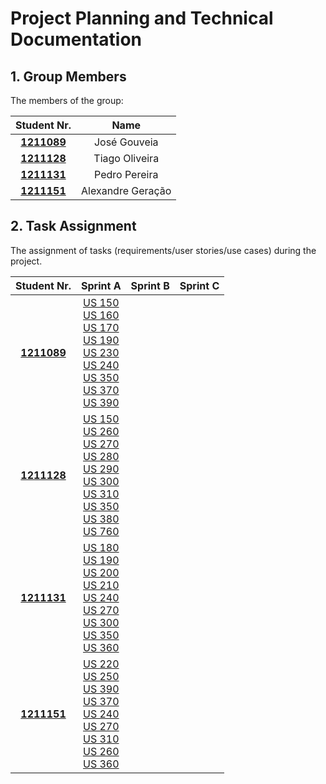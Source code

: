 # Project Planning and Technical Documentation

## 1. Group Members

The members of the group:

|           Student Nr.            |       Name        |
|:--------------------------------:|:-----------------:|
| **[1211089](1211089/readme.md)** |   José Gouveia    |
| **[1211128](1211128/readme.md)** |  Tiago Oliveira   |
| **[1211131](1211131/readme.md)** |   Pedro Pereira   |
| **[1211151](1211151/readme.md)** | Alexandre Geração |



## 2. Task Assignment

The assignment of tasks (requirements/user stories/use cases) during the project.

|           Student Nr.            |                                                                                                                                                                                                                                                                                                   Sprint A                                                                                                                                                                                                                                                                                                    | Sprint B | Sprint C |
|:--------------------------------:|:-------------------------------------------------------------------------------------------------------------------------------------------------------------------------------------------------------------------------------------------------------------------------------------------------------------------------------------------------------------------------------------------------------------------------------------------------------------------------------------------------------------------------------------------------------------------------------------------------------------:|:--------:|:--------:|
| **[1211089](1211089/readme.md)** |                                                                                                                                                          [US 150](US_150/readme.md) <br> [US 160](US_160/readme.md) <br> [US 170](US_170/readme.md) <br> [US 190](US_190/readme.md) <br> [US 230](US_230/readme.md) <br> [US 240](US_240/readme.md) <br> [US 350](US_350/readme.md) <br> [US 370](US_370/readme.md) <br> [US 390](US_390/readme.md)                                                                                                                                                           |          |          |
| **[1211128](1211128/readme.md)** |                                                                                                                                           [US 150](US_150/readme.md)<br> [US 260](US_260/readme.md) <br> [US 270](US_270/readme.md) <br> [US 280](US_280/readme.md) <br> [US 290](US_290/readme.md) <br> [US 300](US_300/readme.md) <br> [US 310](US_310/readme.md) <br> [US 350](US_350/readme.md) <br> [US 380](US_380/readme.md) <br> [US 760](US_760/readme.md)                                                                                                                                           |          |          |
| **[1211131](1211131/readme.md)** |                                                                                                                                                          [US 180](US_180/readme.md) <br> [US 190](US_190/readme.md) <br>  [US 200](US_200/readme.md) <br>[US 210](US_210/readme.md) <br> [US 240](US_240/readme.md) <br> [US 270](US_270/readme.md) <br> [US 300](US_300/readme.md) <br> [US 350](US_350/readme.md) <br> [US 360](US_360/readme.md)                                                                                                                                                           |          |          |
| **[1211151](1211151/readme.md)** |                                                                                                                                              [US 220](US_220/readme.md) <br> [US 250](US_250/readme.md) <br>  [US 390](US_390/readme.md) <br>[US 370](US_370/readme.md) <br> [US 240](US_240/readme.md) <br> [US 270](US_270/readme.md) <br> [US 310](US_310/readme.md) <br> [US 260](US_260/readme.md) <br> [US 360](US_360/readme.md)                                                                                                                                               |          |          |
